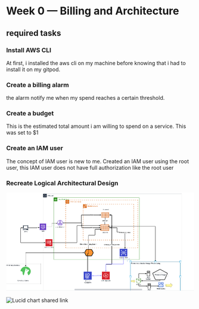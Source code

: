 # Week 0 — Billing and Architecture

## required tasks

### Install AWS CLI

At first, i installed the aws cli on my machine before knowing that i had to install it on my gitpod. 

### Create a billing alarm 

the alarm notify me when my spend reaches a certain threshold. 

### Create a budget 

This is the estimated total amount i am willing to spend on a service. This was set to $1

### Create an IAM user

The concept of IAM user is new to me. Created an IAM user using the root user, this IAM user does not have full authorization like the root user 

### Recreate Logical Architectural Design

![Cruddur Logical design](assets/logical-architectural-recreation-diagram.png)

![Lucid chart shared link](https://lucid.app/lucidchart/3b5cb72e-d63e-48c5-9d64-15bd8b0d2072/edit?view_items=bypLIVW0QvVO&invitationId=inv_d04c9415-976e-453f-86f7-d5723f01b370)
